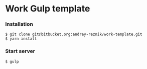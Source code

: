 <!-- slide -->
# Work Gulp template
### Installation
```
$ git clone git@bitbucket.org:andrey-reznik/work-template.git
$ yarn install
```
### Start server
```
$ gulp
```
